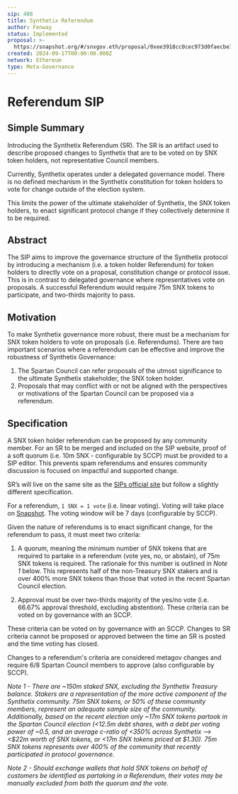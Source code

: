 ```yaml
---
sip: 408
title: Synthetix Referendum
author: Fenway
status: Implemented
proposal: >-
  https://snapshot.org/#/snxgov.eth/proposal/0xee3918cc0cec973d0faecbe7972c4669d626801216851b6214ea85327222cdfc
created: 2024-09-17T00:00:00.000Z
network: Ethereum
type: Meta-Governance
---
```

# Referendum SIP

## Simple Summary
Introducing the Synthetix Referendum (SR). The SR is an artifact used to describe proposed changes to Synthetix that are to be voted on by SNX token holders, not representative Council members.

Currently, Synthetix operates under a delegated governance model. There is no defined mechanism in the Synthetix constitution for token holders to vote for change outside of the election system.

This limits the power of the ultimate stakeholder of Synthetix, the SNX token holders, to enact significant protocol change if they collectively determine it to be required. 

## Abstract
The SIP aims to improve the governance structure of the Synthetix protocol by introducing a mechanism (i.e. a token holder Referendum) for token holders to directly vote on a proposal, constitution change or protocol issue. This is in contrast to delegated governance where representatives vote on proposals. A successful Referendum would require 75m SNX tokens to participate, and two-thirds majority to pass.

## Motivation
To make Synthetix governance more robust, there must be a mechanism for SNX token holders to vote on proposals (i.e. Referendums). There are two important scenarios where a referendum can be effective and improve the robustness of Synthetix Governance:
1. The Spartan Council can refer proposals of the utmost significance to the ultimate Synthetix stakeholder, the SNX token holder.
2. Proposals that may conflict with or not be aligned with the perspectives or motivations of the Spartan Council can be proposed via a referendum.

## Specification
A SNX token holder referendum can be proposed by any community member. For an SR to be merged and included on the SIP website, proof of a soft quorum (i.e. 10m SNX - configurable by SCCP) must be provided to a SIP editor. This prevents spam referendums and ensures community discussion is focused on impactful and supported change.

SR’s will live on the same site as the [SIPs official site](https://sips.synthetix.io/) but follow a slightly different specification. 

For a referendum, `1 SNX = 1 vote` (i.e. linear voting). Voting will take place on [Snapshot](https://snapshot.org/#/). The voting window will be 7 days (configurable by SCCP).

Given the nature of referendums is to enact significant change, for the referendum to pass, it must meet two criteria:

1. A quorum, meaning the minimum number of SNX tokens that are required to partake in a referendum (vote yes, no, or abstain), of 75m SNX tokens is required. The rationale for this number is outlined in _Note 1_ below. This represents half of the non-Treasury SNX stakers and is over 400% more SNX tokens than those that voted in the recent Spartan Council election.

2. Approval must be over two-thirds majority of the yes/no vote (i.e. 66.67% approval threshold, excluding abstention).
These criteria can be voted on by governance with an SCCP.

These criteria can be voted on by governance with an SCCP. Changes to SR criteria cannot be proposed or approved between the time an SR is posted and the time voting has closed.

Changes to a referendum's criteria are considered metagov changes and require 6/8 Spartan Council members to approve (also configurable by SCCP). 

_Note 1 - There are ~150m staked SNX, excluding the Synthetix Treasury balance. Stakers are a representation of the more active component of the Synthetix community. 75m SNX tokens, or 50% of these community members, represent an adequate sample size of the community. Additionally, based on the recent election only ~17m SNX tokens partook in the Spartan Council election (<12.5m debt shares, with a debt per voting power of ~0.5, and an average c-ratio of <350% across Synthetix --> <$22m worth of SNX tokens, or <17m SNX tokens priced at $1.30). 75m SNX tokens represents over 400% of the community that recently participated in protocol governance._

_Note 2 - Should exchange wallets that hold SNX tokens on behalf of customers be identified as partaking in a Referendum, their votes may be manually excluded from both the quorum and the vote._
